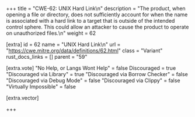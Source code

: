 +++
title = "CWE-62: UNIX Hard Link\n"
description = "The product, when opening a file or directory, does not sufficiently account for when the name is associated with a hard link to a target that is outside of the intended control sphere. This could allow an attacker to cause the product to operate on unauthorized files.\n"
weight = 62

[extra]
id = 62
name = "UNIX Hard Link\n"
url = "https://cwe.mitre.org/data/definitions/62.html"
class = "Variant"
rust_docs_links = []
parent = "59"

[extra.vote]
"No Help, or Langs Wont Help" = false
Discouraged = true
"Discouraged via Library" = true
"Discouraged via Borrow Checker" = false
"Discouraged via Debug Mode" = false
"Discouraged via Clippy" = false
"Virtually Impossible" = false

[extra.vector]

+++
